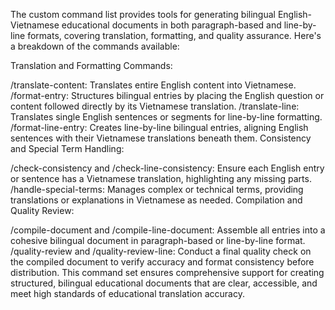 The custom command list provides tools for generating bilingual English-Vietnamese educational documents in both paragraph-based and line-by-line formats, covering translation, formatting, and quality assurance. Here's a breakdown of the commands available:

Translation and Formatting Commands:

/translate-content: Translates entire English content into Vietnamese.
/format-entry: Structures bilingual entries by placing the English question or content followed directly by its Vietnamese translation.
/translate-line: Translates single English sentences or segments for line-by-line formatting.
/format-line-entry: Creates line-by-line bilingual entries, aligning English sentences with their Vietnamese translations beneath them.
Consistency and Special Term Handling:

/check-consistency and /check-line-consistency: Ensure each English entry or sentence has a Vietnamese translation, highlighting any missing parts.
/handle-special-terms: Manages complex or technical terms, providing translations or explanations in Vietnamese as needed.
Compilation and Quality Review:

/compile-document and /compile-line-document: Assemble all entries into a cohesive bilingual document in paragraph-based or line-by-line format.
/quality-review and /quality-review-line: Conduct a final quality check on the compiled document to verify accuracy and format consistency before distribution.
This command set ensures comprehensive support for creating structured, bilingual educational documents that are clear, accessible, and meet high standards of educational translation accuracy​​.
